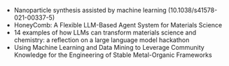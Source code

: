 - Nanoparticle synthesis assisted by machine learning (10.1038/s41578-021-00337-5)
- HoneyComb: A Flexible LLM-Based Agent System for Materials Science
- 14 examples of how LLMs can transform materials science and chemistry: a reflection on a large language model hackathon
- Using Machine Learning and Data Mining to Leverage Community Knowledge for the Engineering of Stable Metal-Organic Frameworks